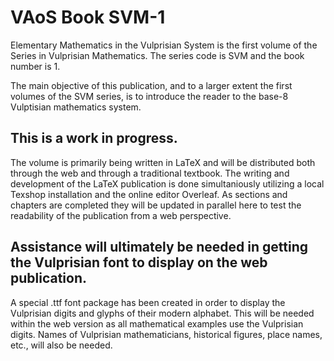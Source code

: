 # VAoS Book SVM-1

Elementary Mathematics in the Vulprisian System is the first volume of the Series in Vulprisian Mathematics. The series code is SVM and the book number is 1.

The main objective of this publication, and to a larger extent the first volumes of the SVM series, is to introduce the reader to the base-8 Vulptisian mathematics system.

## This is a work in progress.

The volume is primarily being written in LaTeX and will be distributed both through the web and through a traditional textbook. The writing and development of the LaTeX publication is done simultaniously utilizing a local Texshop installation and the online editor Overleaf. As sections and chapters are completed they will be updated in parallel here to test the readability of the publication from a web perspective.

## Assistance will ultimately be needed in getting the Vulprisian font to display on the web publication.

A special .ttf font package has been created in order to display the Vulprisian digits and glyphs of their modern alphabet. This will be needed within the web version as all mathematical examples use the Vulprisian digits. Names of Vulprisian mathematicians, historical figures, place names, etc., will also be needed.

